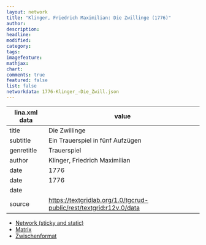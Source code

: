 ```yaml
---
layout: network
title: "Klinger, Friedrich Maximilian: Die Zwillinge (1776)"
author:
description:
headline:
modified:
category:
tags:
imagefeature: 
mathjax: 
chart: 
comments: true
featured: false
list: false
networkdata: 1776-Klinger_-Die_Zwill.json
---
```

lina.xml data  | value
------------- | -------------
title|Die Zwillinge
subtitle|Ein Trauerspiel in fünf Aufzügen
genretitle|Trauerspiel
author|Klinger, Friedrich Maximilian
date|1776
date|1776
date|
source|https://textgridlab.org/1.0/tgcrud-public/rest/textgrid:r12v.0/data


* [Network (sticky and static)](/network190)
* [Matrix](/matrix190)
* [Zwischenformat](/lina190 )
